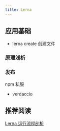 ```yaml
---
title: Lerna
---
```


## 应用基础

- lerna create  创建文件



### 原理浅析



### 发布

 npm 私服
- verdaccio


## 推荐阅读

[Lerna 运行流程剖析](https://mp.weixin.qq.com/s/qYK-4WABULffy5tRV9T46A)
